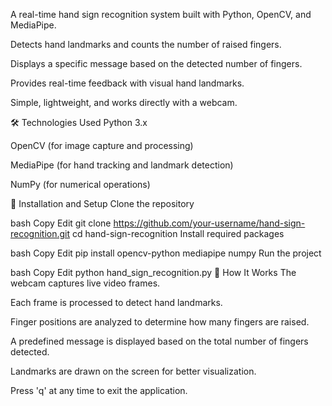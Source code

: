 A real-time hand sign recognition system built with Python, OpenCV, and MediaPipe.

Detects hand landmarks and counts the number of raised fingers.

Displays a specific message based on the detected number of fingers.

Provides real-time feedback with visual hand landmarks.

Simple, lightweight, and works directly with a webcam.

🛠️ Technologies Used
Python 3.x

OpenCV (for image capture and processing)

MediaPipe (for hand tracking and landmark detection)

NumPy (for numerical operations)

🚀 Installation and Setup
Clone the repository

bash
Copy
Edit
git clone https://github.com/your-username/hand-sign-recognition.git
cd hand-sign-recognition
Install required packages

bash
Copy
Edit
pip install opencv-python mediapipe numpy
Run the project

bash
Copy
Edit
python hand_sign_recognition.py
🎯 How It Works
The webcam captures live video frames.

Each frame is processed to detect hand landmarks.

Finger positions are analyzed to determine how many fingers are raised.

A predefined message is displayed based on the total number of fingers detected.

Landmarks are drawn on the screen for better visualization.

Press 'q' at any time to exit the application.
